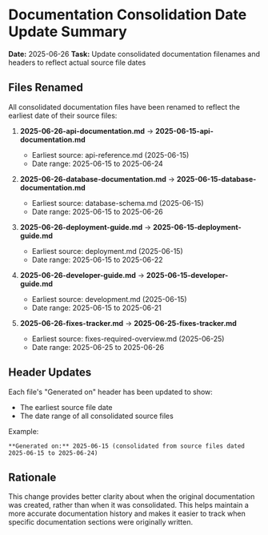 # Documentation Consolidation Date Update Summary

**Date:** 2025-06-26
**Task:** Update consolidated documentation filenames and headers to reflect actual source file dates

## Files Renamed

All consolidated documentation files have been renamed to reflect the earliest date of their source files:

1. **2025-06-26-api-documentation.md** → **2025-06-15-api-documentation.md**
   - Earliest source: api-reference.md (2025-06-15)
   - Date range: 2025-06-15 to 2025-06-24

2. **2025-06-26-database-documentation.md** → **2025-06-15-database-documentation.md**
   - Earliest source: database-schema.md (2025-06-15)
   - Date range: 2025-06-15 to 2025-06-26

3. **2025-06-26-deployment-guide.md** → **2025-06-15-deployment-guide.md**
   - Earliest source: deployment.md (2025-06-15)
   - Date range: 2025-06-15 to 2025-06-22

4. **2025-06-26-developer-guide.md** → **2025-06-15-developer-guide.md**
   - Earliest source: development.md (2025-06-15)
   - Date range: 2025-06-15 to 2025-06-21

5. **2025-06-26-fixes-tracker.md** → **2025-06-25-fixes-tracker.md**
   - Earliest source: fixes-required-overview.md (2025-06-25)
   - Date range: 2025-06-25 to 2025-06-26

## Header Updates

Each file's "Generated on" header has been updated to show:
- The earliest source file date
- The date range of all consolidated source files

Example:
```
**Generated on:** 2025-06-15 (consolidated from source files dated 2025-06-15 to 2025-06-24)
```

## Rationale

This change provides better clarity about when the original documentation was created, rather than when it was consolidated. This helps maintain a more accurate documentation history and makes it easier to track when specific documentation sections were originally written.